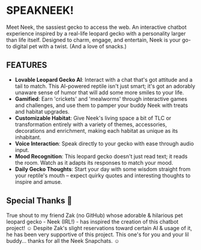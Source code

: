 # SPEAKNEEK!

Meet Neek, the sassiest gecko to access the web. An interactive chatbot experience
inspired by a real-life leopard gecko with a personality larger than life itself.
Designed to charm, engage, and entertain, Neek is your go-to digital pet with a twist. (And a love of snacks.)

## FEATURES

- **Lovable Leopard Gecko AI**: Interact with a chat that's got attitude and a tail to match. This AI-powered reptile isn't just smart; it's got an adorably unaware sense of humor that will add some more smiles to your life. 
- **Gamified**: Earn 'crickets' and 'mealworms' through interactive games and challenges, and use them to pamper your buddy Neek with treats and habitat upgrades.
- **Customizable Habitat**: Give Neek's living space a bit of TLC or transformation entirely with a variety of themes, accessories, decorations and enrichment, making each habitat as unique as its inhabitant.
- **Voice Interaction**: Speak directly to your gecko with ease through audio input.
- **Mood Recognition**: This leopard gecko doesn't just read text; it reads the room. Watch as it adapts its responses to match your mood.
- **Daily Gecko Thoughts**: Start your day with some wisdom straight from your reptile's mouth – expect quirky quotes and interesting thoughts to inspire and amuse.

## Special Thanks 🦎

True shout to my friend Zak (no GitHub) whose adorable & hilarious pet leopard gecko - Neek (IRL!) - has inspired the creation of this chatbot project! ☺ Despite Zak's slight reservations toward certain AI & usage of it, he has been very supportive of this project. This one's for you and your lil buddy... thanks for all the Neek Snapchats. ☺

